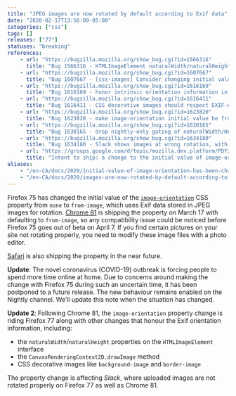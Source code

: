 ```yaml
---
title: "JPEG images are now rotated by default according to Exif data"
date: "2020-02-17T13:56:00-05:00"
categories: ["css"]
tags: []
releases: ["77"]
statuses: "breaking"
references:
    - url: "https://bugzilla.mozilla.org/show_bug.cgi?id=1566316"
      title: "Bug 1566316 - HTMLImageElement naturalWidth/naturalHeight does not account for image orientation"
    - url: "https://bugzilla.mozilla.org/show_bug.cgi?id=1607667"
      title: "Bug 1607667 - [css-images] Consider changing initial value of 'image-orientation' to from-image"
    - url: "https://bugzilla.mozilla.org/show_bug.cgi?id=1616169"
      title: "Bug 1616169 - honor intrinsic orientation information in drawImage()"
    - url: "https://bugzilla.mozilla.org/show_bug.cgi?id=1616411"
      title: "Bug 1616411 - CSS decorative images should respect EXIF-orientation by default"
    - url: "https://bugzilla.mozilla.org/show_bug.cgi?id=1623820"
      title: "Bug 1623820 - make image-orientation initial value be from-image in Nightly only"
    - url: "https://bugzilla.mozilla.org/show_bug.cgi?id=1630165"
      title: "Bug 1630165 - drop nightly-only gating of naturalWidth/Height orientation-respecting pref"
    - url: "https://bugzilla.mozilla.org/show_bug.cgi?id=1634180"
      title: "Bug 1634180 - Slack shows images at wrong rotation, with the new `image-orientation:from-image` default behavior"
    - url: "https://groups.google.com/d/topic/mozilla.dev.platform/PDYzBgRz8gk/discussion"
      title: "Intent to ship: a change to the initial value of image-orientation"
aliases:
    - "/en-CA/docs/2020/initial-value-of-image-orientation-has-been-changed-to-from-image/"
    - "/en-CA/docs/2020/images-are-now-rotated-by-default-according-to-exif-data/"
---
```

Firefox 75 has changed the initial value of the [`image-orientation`](https://developer.mozilla.org/docs/Web/CSS/image-orientation) CSS property from `none` to `from-image`, which uses Exif data stored in JPEG images for rotation. [Chrome 81](https://www.chromestatus.com/features/6313474512650240) is shipping the property on March 17 with defaulting to `from-image`, so any compatibility issue could be noticed before Firefox 75 goes out of beta on April 7. If you find certain pictures on your site not rotating properly, you need to modify these image files with a photo editor.

[Safari](https://bugs.webkit.org/show_bug.cgi?id=89052) is also shipping the property in the near future.

**Update**: The novel coronavirus (COVID-19) outbreak is forcing people to spend more time online at home. Due to concerns around making the change with Firefox 75 during such an uncertain time, it has been postponed to a future release. The new behaviour remains enabled on the Nightly channel. We’ll update this note when the situation has changed.

**Update 2**: Following Chrome 81, the `image-orientation` property change is riding Firefox 77 along with other changes that honour the Exif orientation information, including:

* the `naturalWidth`/`naturalHeight` properties on the `HTMLImageElement` interface
* the `CanvasRenderingContext2D.drawImage` method
* CSS decorative images like `background-image` and `border-image`

The property change is affecting *Slack*, where uploaded images are not rotated properly on Firefox 77 as well as Chrome 81.

